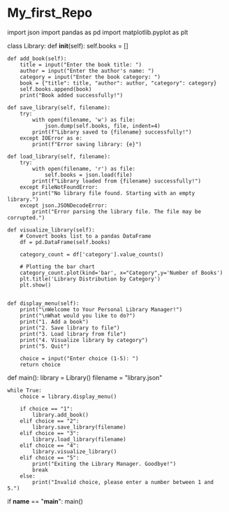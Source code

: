 # My_first_Repo

import json
import pandas as pd
import matplotlib.pyplot as plt

class Library:
    def __init__(self):
        self.books = []

    def add_book(self):
        title = input("Enter the book title: ")
        author = input("Enter the author's name: ")
        category = input("Enter the book category: ")
        book = {"title": title, "author": author, "category": category}
        self.books.append(book)
        print("Book added successfully!")

    def save_library(self, filename):
        try:
            with open(filename, 'w') as file:
                json.dump(self.books, file, indent=4)
            print(f"Library saved to {filename} successfully!")
        except IOError as e:
            print(f"Error saving library: {e}")

    def load_library(self, filename):
        try:
            with open(filename, 'r') as file:
                self.books = json.load(file)
            print(f"Library loaded from {filename} successfully!")
        except FileNotFoundError:
            print("No library file found. Starting with an empty library.")
        except json.JSONDecodeError:
            print("Error parsing the library file. The file may be corrupted.")

    def visualize_library(self):
        # Convert books list to a pandas DataFrame
        df = pd.DataFrame(self.books)

        category_count = df['category'].value_counts()

        # Plotting the bar chart
        category_count.plot(kind='bar', x="Category",y='Number of Books')
        plt.title('Library Distribution by Category')
        plt.show()


    def display_menu(self):
        print("\nWelcome to Your Personal Library Manager!")
        print("\nWhat would you like to do?")
        print("1. Add a book")
        print("2. Save library to file")
        print("3. Load library from file")
        print("4. Visualize library by category")
        print("5. Quit")

        choice = input("Enter choice (1-5): ")
        return choice

def main():
    library = Library()
    filename = "library.json"

    while True:
        choice = library.display_menu()

        if choice == "1":
            library.add_book()
        elif choice == "2":
            library.save_library(filename)
        elif choice == "3":
            library.load_library(filename)
        elif choice == "4":
            library.visualize_library()
        elif choice == "5":
            print("Exiting the Library Manager. Goodbye!")
            break
        else:
            print("Invalid choice, please enter a number between 1 and 5.")

if __name__ == "__main__":
    main()

